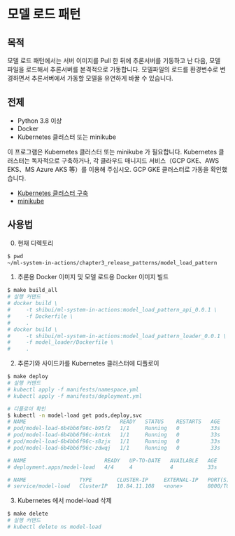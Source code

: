 # 모델 로드 패턴

## 목적

모델 로드 패턴에서는 서버 이미지를 Pull 한 뒤에 추론서버를 기동하고 난 다음, 모델 파일을 로드해서 추론서버를 본격적으로 가동합니다.
모델파일의 로드를 환경변수로 변경하면서 추론서버에서 가동할 모델을 유연하게 바꿀 수 있습니다. 

## 전제

- Python 3.8 이상
- Docker
- Kubernetes 클러스터 또는 minikube

이 프로그램은 Kubernetes 클러스터 또는 minikube 가 필요합니다.
Kubernetes 클러스터는 독자적으로 구축하거나, 각 클라우드 매니지드 서비스（GCP GKE、AWS EKS、MS Azure AKS 等）를 이용해 주십시오.
GCP GKE 클러스터로 가동을 확인했습니다.

- [Kubernetes 클러스터 구축](https://kubernetes.io/ja/docs/setup/)
- [minikube](https://kubernetes.io/ja/docs/setup/learning-environment/minikube/)

## 사용법

0. 현재 디렉토리

```sh
$ pwd
~/ml-system-in-actions/chapter3_release_patterns/model_load_pattern
```

1. 추론용 Docker 이미지 및 모델 로드용 Docker 이미지 빌드

```sh
$ make build_all
# 실행 커맨드
# docker build \
#     -t shibui/ml-system-in-actions:model_load_pattern_api_0.0.1 \
#     -f Dockerfile \
#     .
# docker build \
#     -t shibui/ml-system-in-actions:model_load_pattern_loader_0.0.1 \
#     -f model_loader/Dockerfile \
#     .
```

2. 추론기와 사이드카를 Kubernetes 클러스터에 디플로이

```sh
$ make deploy
# 실행 커맨드
# kubectl apply -f manifests/namespace.yml
# kubectl apply -f manifests/deployment.yml

# 디플로이 확인
$ kubectl -n model-load get pods,deploy,svc
# NAME                              READY   STATUS    RESTARTS   AGE
# pod/model-load-6b4bb6f96c-b95f2   1/1     Running   0          33s
# pod/model-load-6b4bb6f96c-kntxk   1/1     Running   0          33s
# pod/model-load-6b4bb6f96c-s8zjx   1/1     Running   0          33s
# pod/model-load-6b4bb6f96c-zdwqj   1/1     Running   0          33s

# NAME                         READY   UP-TO-DATE   AVAILABLE   AGE
# deployment.apps/model-load   4/4     4            4           33s

# NAME                 TYPE        CLUSTER-IP     EXTERNAL-IP   PORT(S)    AGE
# service/model-load   ClusterIP   10.84.11.108   <none>        8000/TCP   33s
```

3. Kubernetes 에서 model-load 삭제

```sh
$ make delete
# 실행 커맨드
# kubectl delete ns model-load
```
